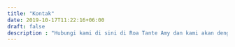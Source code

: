 ```yaml
---
title: "Kontak"
date: 2019-10-17T11:22:16+06:00
draft: false
description : "Hubungi kami di sini di Roa Tante Amy dan kami akan dengan senang hati menjawab setiap Penjualan, Layanan Pelanggan, atau pertanyaan Umum Anda"
---
```


